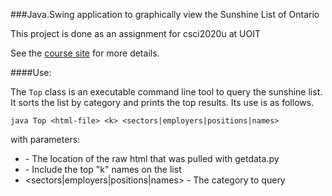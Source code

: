 ###Java.Swing application to graphically view the Sunshine List of Ontario

This project is done as an assignment for csci2020u at UOIT

See the [course site](http://leda.science.uoit.ca/teaching/sysdev/assignments/assignment3) for more details.

####Use:

The `Top` class is an executable command line tool to query the sunshine list. It sorts the list by category and prints the top results. Its use is as follows.

```
java Top <html-file> <k> <sectors|employers|positions|names>
```

with parameters:

* <html-file> - The location of the raw html that was pulled with getdata.py
* <k> - Include the top "k" names on the list
* <sectors|employers|positions|names> - The category to query
